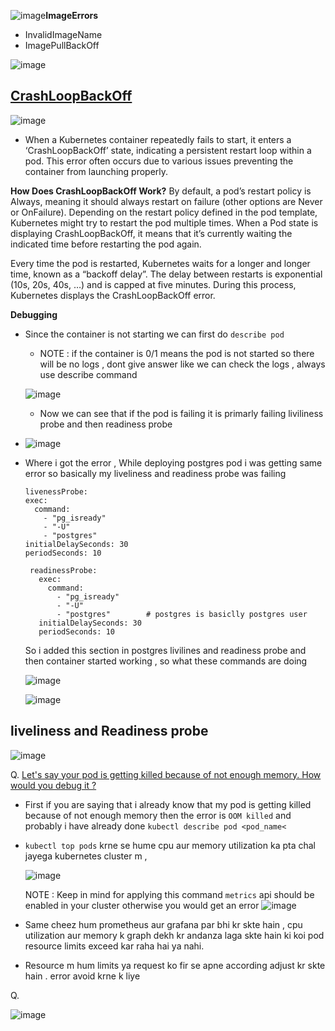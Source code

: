 ![image](https://github.com/user-attachments/assets/f07423a3-16b0-4773-aa19-9b41cc6f8fdc)**ImageErrors** 

- InvalidImageName
- ImagePullBackOff


![image](https://github.com/user-attachments/assets/d8173c66-ecd3-4453-8853-c8019ef54986)

## [**CrashLoopBackOff**](https://komodor.com/learn/how-to-fix-crashloopbackoff-kubernetes-error/)

![image](https://github.com/user-attachments/assets/b9445bd6-7679-4391-a357-7fea462e8371)


- When a Kubernetes container repeatedly fails to start, it enters a ‘CrashLoopBackOff’ state, indicating a persistent restart loop within a pod. This error often occurs due to various issues preventing the container from launching properly.

**How Does CrashLoopBackOff Work?**
By default, a pod’s restart policy is Always, meaning it should always restart on failure (other options are Never or OnFailure). Depending on the restart policy defined in the pod template, Kubernetes might try to restart the pod multiple times. When a Pod state is displaying CrashLoopBackOff, it means that it’s currently waiting the indicated time before restarting the pod again. 

Every time the pod is restarted, Kubernetes waits for a longer and longer time, known as a “backoff delay”. The delay between restarts is exponential (10s, 20s, 40s, …) and is capped at five minutes. During this process, Kubernetes displays the CrashLoopBackOff error. 

**Debugging**

- Since the container is not starting we can first do `describe pod`
   - NOTE : if the container is 0/1 means the pod is not started so there will be no logs , dont give answer like we can check the logs , always use describe command

  ![image](https://github.com/user-attachments/assets/db547f72-88ff-4d80-ab15-34b0d3e19823)

  - Now we can see that if the pod is failing it is primarly failing liviliness probe and then readiness probe

- ![image](https://github.com/user-attachments/assets/3af7defb-c760-4aa6-8ee2-2dd6d06eb160)

- Where i got the error , While deploying postgres pod i was getting same error so basically my liveliness and readiness probe was failing

  ```
  livenessProbe:
  exec:
    command:
      - "pg_isready"
      - "-U"
      - "postgres"
  initialDelaySeconds: 30
  periodSeconds: 10

   readinessProbe:
     exec:
       command:
         - "pg_isready"
         - "-U"
         - "postgres"        # postgres is basiclly postgres user
     initialDelaySeconds: 30
     periodSeconds: 10
  ```

  So i added this section in postgres livilines and readiness probe and then container started working , so what these commands are doing

  ![image](https://github.com/user-attachments/assets/cefeec8d-6e8a-4ec2-9c83-8ad8137fc219)

  ![image](https://github.com/user-attachments/assets/4a9985fc-8862-45f8-8e21-76afb435696f)


## liveliness and Readiness probe

![image](https://github.com/user-attachments/assets/e2362938-b9ab-49bc-a900-97b73d68563b)


Q. [Let's say your pod is getting killed because of not enough memory. How would you debug it ?](https://www.youtube.com/watch?v=1VNHxmLp6rI)

- First if you are saying that i already know that my pod is getting killed because of not enough memory then the error is `OOM killed` and probably i have already done `kubectl describe pod <pod_name< `
- `kubectl top pods` krne se hume cpu aur memory utilization ka pta chal jayega kubernetes cluster m ,
  
  ![image](https://github.com/user-attachments/assets/a6587c93-4dd2-435d-b82c-afce4abfad27)
  
  NOTE : Keep in mind for applying this command `metrics` api should be enabled in your cluster otherwise you would get an error
  ![image](https://github.com/user-attachments/assets/2a2539d3-a57b-4fa5-b209-fcfe22e1dc29)

- Same cheez hum prometheus aur grafana par bhi kr skte hain , cpu utilization aur memory k graph dekh kr andanza laga skte hain  ki koi pod resource limits exceed kar raha hai ya nahi.
- Resource m hum limits ya request ko fir se apne according adjust kr skte hain . error avoid krne k liye

Q. 

![image](https://github.com/user-attachments/assets/9018bbc0-b0b1-4e5d-8183-6c8116268b33)


